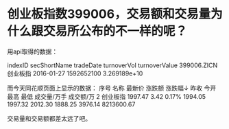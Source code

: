 # 创业板指数399006，交易额和交易量为什么跟交易所公布的不一样的呢？

用api取得的数据：

indexID          secShortName		tradeDate	turnoverVol	  turnoverValue
399006.ZICN			创业板指		2016-01-27	  1592652100	3.269189e+10	


而今天同花顺页面上显示的数据：
序号	名称	     最新价  涨跌额	涨跌幅↓	昨收	今开	    最高	   最低	 成交量/万手	 成交额/万
2	创业板指	1997.47	3.42	0.17%	1994.05	1997.32	2012.30	1888.25	 3976.14	8213600.67

交易量和交易额都差太远了吧。